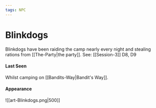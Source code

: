 ```yaml
---
tags: NPC
---
```

# Blinkdogs
Blinkdogs have been raiding the camp nearly every night and stealing rations from [[The-Party|the party]].
See: [[Session-3]] D8, D9

#### Last Seen
Whilst camping on [[Bandits-Way|Bandit's Way]].

#### Appearance

![[art-Blinkdogs.png|500]]